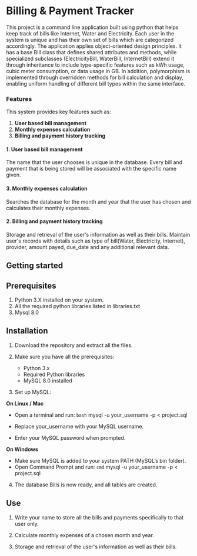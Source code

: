 # Billing & Payment Tracker
This project is a command line application built using python that helps keep track of bills like Internet, Water and Electricity. Each user in the system is unique and has their own set of bills which are categorized accordingly. The application applies object-oriented design principles. It has a base Bill class that defines shared attributes and methods, while specialized subclasses (ElectricityBill, WaterBill, InternetBill) extend it through inheritance to include type-specific features such as kWh usage, cubic meter consumption, or data usage in GB. In addition, polymorphism is implemented through overridden methods for bill calculation and display, enabling uniform handling of different bill types within the same interface.

### Features
This system provides key features such as:

1. **User based bill management**
2. **Monthly expenses calculation**
3. **Billing and payment history tracking**

<h4>1. User based bill management</h4>

The name that the user chooses is unique in the database. 
Every bill and payment that is being stored will be associated with the specific name given.

<h4>3. Monthly expenses calculation</h4>

Searches the database for the month and year that the user has chosen and calculates their monthly expenses.

<h4>2. Billing and payment history tracking</h4>

Storage and retrieval of the user's information as well as their bills.
Maintain user's records with details such as type of bill(Water, Electricity, Internet), provider, amount payed, due_date and any additional relevant data.

## Getting started

## Prerequisites

1. Python 3.X installed on your system.
2. All the required python libraries listed in libraries.txt
3. Mysql 8.0

## Installation

1. Download the repository and extract all the files.

2. Make sure you have all the prerequisites:
   - Python 3.x
   - Required Python libraries
   - MySQL 8.0 installed

3. Set up MySQL:

 **On Linux / Mac** 
 
   * Open a terminal and run:
     ```bash```
     mysql -u your_username -p < project.sql

   * Replace your_username with your MySQL username.

   * Enter your MySQL password when prompted.

 **On Windows**
   * Make sure MySQL is added to your system PATH (MySQL’s bin folder).
   * Open Command Prompt and run:
   ```cmd```
   mysql -u your_username -p < project.sql

4. The database Bills is now ready, and all tables are created.

## Use

1. Write your name to store all the bills and payments specifically to that user only.

2. Calculate monthly expenses of a chosen month and year.

3. Storage and retrieval of the user's information as well as their bills.
